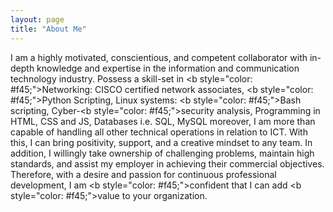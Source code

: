 ```yaml
---
layout: page
title: "About Me"
---
```



I am a highly motivated, conscientious, and competent collaborator with in-depth knowledge and expertise in the information and communication technology industry. Possess a skill-set in <b style=\"color: #f45;\">Networking</b>: CISCO certified network associates, <b style=\"color: #f45;\">Python</b> Scripting, Linux systems: <b style=\"color: #f45;\">Bash</b> scripting, Cyber-<b style=\"color: #f45;\">security</b> analysis, Programming in HTML, CSS and JS, Databases i.e. SQL, MySQL moreover, I am more than capable of handling all other technical operations in relation to ICT. With this, I can bring positivity, support, and a creative mindset to any team. In addition, I willingly take ownership of challenging problems, maintain high standards, and assist my employer in achieving their commercial objectives. Therefore, with a desire and passion for continuous professional development, I am <b style=\"color: #f45;\">confident</b> that I can add <b style=\"color: #f45;\">value</b> to your organization.

